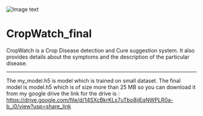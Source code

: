 ![Image text](https://github.com/Aimank009/CropWatch_final/blob/main/static/CROPWATCH-1000x1000.png=250x250)

# CropWatch_final
CropWatch is a Crop Disease detection and Cure suggestion system. It also provides details about the symptoms and the description of the particular disease.
***
The my_model.h5 is model which is trained on small dataset. The final model is model.h5 which is of size more than 25 MB so you can download it from my google drive the link for the drive is : https://drive.google.com/file/d/14SXcBkrKLs7uTbo8ijEqNWPLR0a-b_j0/view?usp=share_link
